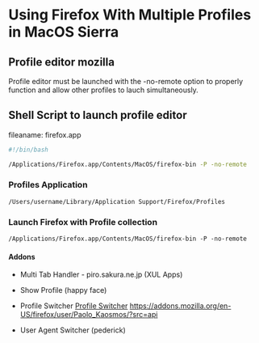 

# Using Firefox With Multiple Profiles in MacOS Sierra

## Profile editor mozilla
Profile editor must be launched with the -no-remote option to properly function and allow other profiles to lauch simultaneously.

## Shell Script to launch profile editor
fileaname: firefox.app
```bash
#!/bin/bash

/Applications/Firefox.app/Contents/MacOS/firefox-bin -P -no-remote
```

### Profiles Application
```
/Users/username/Library/Application Support/Firefox/Profiles
```
### Launch Firefox with Profile collection
```
/Applications/Firefox.app/Contents/MacOS/firefox-bin -P -no-remote
```

#### Addons
- Multi Tab Handler - piro.sakura.ne.jp (XUL Apps)

- Show Profile (happy face)

- Profile Switcher
[Profile Switcher](https://addons.mozilla.org/en-US/firefox/user/Paolo_Kaosmos/?src=api)
https://addons.mozilla.org/en-US/firefox/user/Paolo_Kaosmos/?src=api

- User Agent Switcher (pederick)
